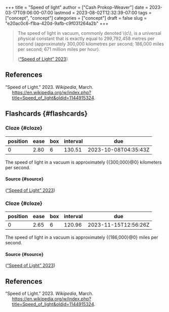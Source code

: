 +++
title = "Speed of light"
author = ["Cash Prokop-Weaver"]
date = 2023-03-17T09:06:00-07:00
lastmod = 2023-08-02T12:32:39-07:00
tags = ["concept", "concept"]
categories = ["concept"]
draft = false
slug = "e20ac0c6-f1ba-420d-9afb-c9f031264a2b"
+++

> The speed of light in vacuum, commonly denoted \\(c\\), is a universal physical constant that is exactly equal to 299,792,458 metres per second (approximately 300,000 kilometres per second; 186,000 miles per second; 671 million miles per hour).
>
> (<a href="#citeproc_bib_item_1">“Speed of Light” 2023</a>)

## References

<style>.csl-entry{text-indent: -1.5em; margin-left: 1.5em;}</style><div class="csl-bib-body">
  <div class="csl-entry"><a id="citeproc_bib_item_1"></a>“Speed of Light.” 2023. <i>Wikipedia</i>, March. <a href="https://en.wikipedia.org/w/index.php?title=Speed_of_light&oldid=1144915324">https://en.wikipedia.org/w/index.php?title=Speed_of_light&#38;oldid=1144915324</a>.</div>
</div>


## Flashcards {#flashcards}


### Cloze {#cloze}

| position | ease | box | interval | due                  |
|----------|------|-----|----------|----------------------|
| 0        | 2.80 | 6   | 130.51   | 2023-10-08T04:35:43Z |

The speed of light in a vacuum is approximately {{300,000}@0} kilometers per second.


#### Source {#source}

(<a href="#citeproc_bib_item_1">“Speed of Light” 2023</a>)


### Cloze {#cloze}

| position | ease | box | interval | due                  |
|----------|------|-----|----------|----------------------|
| 0        | 2.65 | 6   | 120.96   | 2023-11-15T12:56:26Z |

The speed of light in a vacuum is approximately {{186,000}@0} miles per second.


#### Source {#source}

(<a href="#citeproc_bib_item_1">“Speed of Light” 2023</a>)

## References

<style>.csl-entry{text-indent: -1.5em; margin-left: 1.5em;}</style><div class="csl-bib-body">
  <div class="csl-entry"><a id="citeproc_bib_item_1"></a>“Speed of Light.” 2023. <i>Wikipedia</i>, March. <a href="https://en.wikipedia.org/w/index.php?title=Speed_of_light&oldid=1144915324">https://en.wikipedia.org/w/index.php?title=Speed_of_light&#38;oldid=1144915324</a>.</div>
</div>
